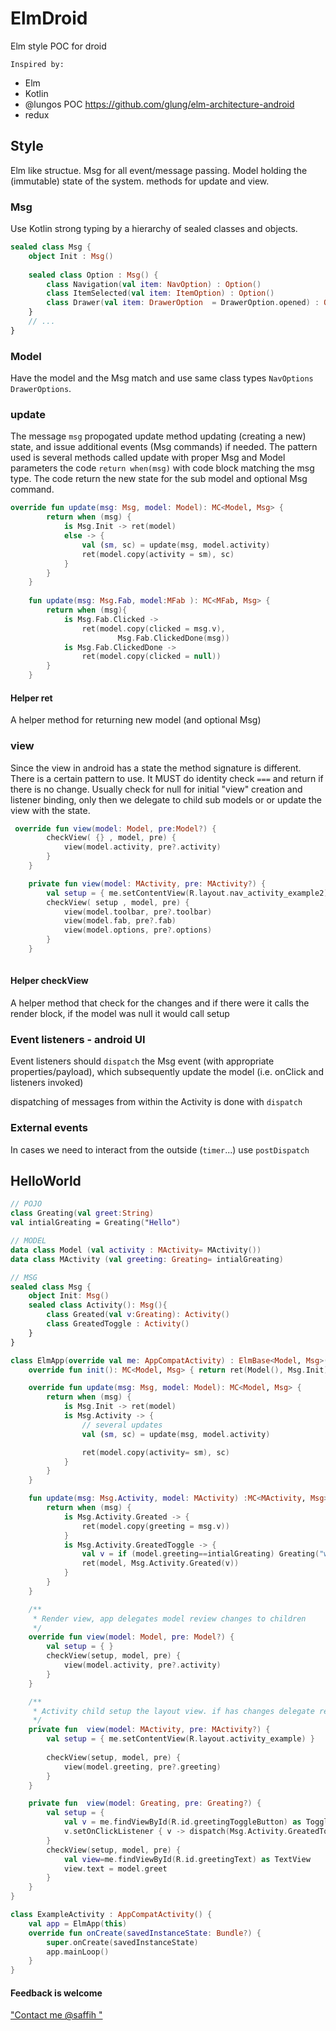 # ElmDroid
Elm style POC for droid

`Inspired by:` 
- Elm
- Kotlin
- @lungos POC  https://github.com/glung/elm-architecture-android 
- redux


## Style
Elm like structue. 
Msg for all event/message passing.
Model holding the (immutable) state of the system.
methods for update and view.

### Msg
Use Kotlin strong typing by a hierarchy of sealed classes and objects.
```kotlin
sealed class Msg {
    object Init : Msg()
    
    sealed class Option : Msg() {
        class Navigation(val item: NavOption) : Option()
        class ItemSelected(val item: ItemOption) : Option()
        class Drawer(val item: DrawerOption  = DrawerOption.opened) : Option()
    }
    // ...
}

```


### Model
Have the model and the Msg match and use same class types `NavOptions` `DrawerOptions`.

### update
The message `msg` propogated update method updating (creating a new) state, 
and issue additional events (Msg commands) if needed.
The pattern used is several methods called update with proper Msg and Model parameters
the code `return when(msg)` with code block matching the msg type. 
The code return the new state for the sub model and optional Msg command.

```kotlin
override fun update(msg: Msg, model: Model): MC<Model, Msg> {
        return when (msg) {
            is Msg.Init -> ret(model)
            else -> {
                val (sm, sc) = update(msg, model.activity)
                ret(model.copy(activity = sm), sc)
            }
        }
    }
    
    fun update(msg: Msg.Fab, model:MFab ): MC<MFab, Msg> {
        return when (msg){
            is Msg.Fab.Clicked -> 
                ret(model.copy(clicked = msg.v),
                        Msg.Fab.ClickedDone(msg))
            is Msg.Fab.ClickedDone ->
                ret(model.copy(clicked = null))
        }
    }
```

#### Helper ret
A helper method for returning new model (and optional Msg)
 
### view
Since the view in android has a state the method signature is different.
There is a certain pattern to use. It MUST do identity check `===` and return if there is no change.
Usually check for null for initial "view" creation and listener binding, only then we delegate to child sub models or or update the view with the state.
```kotlin
 override fun view(model: Model, pre:Model?) {
        checkView( {} , model, pre) {
            view(model.activity, pre?.activity)
        }
    }

    private fun view(model: MActivity, pre: MActivity?) {
        val setup = { me.setContentView(R.layout.nav_activity_example2) }
        checkView( setup , model, pre) {
            view(model.toolbar, pre?.toolbar)
            view(model.fab, pre?.fab)
            view(model.options, pre?.options)
        }
    }
 
```

#### Helper checkView
A helper method that check for the changes and if there were it calls the render block, if the model was null it would call setup

### Event listeners - android UI 
Event listeners should `dispatch` the Msg event (with appropriate properties/payload), 
which subsequently update the model (i.e. onClick and listeners invoked) 
 
dispatching of messages from within the Activity is done with `dispatch`
### External events  
In cases we need to interact from the outside (`timer`...) use `postDispatch`



## HelloWorld

```kotlin
// POJO
class Greating(val greet:String)
val intialGreating = Greating("Hello")

// MODEL
data class Model (val activity : MActivity= MActivity())
data class MActivity (val greeting: Greating= intialGreating)

// MSG
sealed class Msg {
    object Init: Msg()
    sealed class Activity(): Msg(){
        class Greated(val v:Greating): Activity()
        class GreatedToggle : Activity()
    }
}

class ElmApp(override val me: AppCompatActivity) : ElmBase<Model, Msg>(me) {
    override fun init(): MC<Model, Msg> { return ret(Model(), Msg.Init) }

    override fun update(msg: Msg, model: Model): MC<Model, Msg> {
        return when (msg) {
            is Msg.Init -> ret(model)
            is Msg.Activity -> {
                // several updates
                val (sm, sc) = update(msg, model.activity)

                ret(model.copy(activity= sm), sc)
            }
        }
    }

    fun update(msg: Msg.Activity, model: MActivity) :MC<MActivity, Msg>  {
        return when (msg) {
            is Msg.Activity.Greated -> {
                ret(model.copy(greeting = msg.v))
            }
            is Msg.Activity.GreatedToggle -> {
                val v = if (model.greeting==intialGreating) Greating("world") else intialGreating
                ret(model, Msg.Activity.Greated(v))
            }
        } 
    }

    /**
     * Render view, app delegates model review changes to children
     */
    override fun view(model: Model, pre: Model?) {
        val setup = { }
        checkView(setup, model, pre) {
            view(model.activity, pre?.activity)
        }
    }

    /**
     * Activity child setup the layout view. if has changes delegate render to child views
     */
    private fun  view(model: MActivity, pre: MActivity?) {
        val setup = { me.setContentView(R.layout.activity_example) }
        
        checkView(setup, model, pre) {
            view(model.greeting, pre?.greeting)
        }
    }

    private fun  view(model: Greating, pre: Greating?) {
        val setup = {
            val v = me.findViewById(R.id.greetingToggleButton) as ToggleButton
            v.setOnClickListener { v -> dispatch(Msg.Activity.GreatedToggle()) }
        }
        checkView(setup, model, pre) {
            val view=me.findViewById(R.id.greetingText) as TextView
            view.text = model.greet
        }
    }
}

class ExampleActivity : AppCompatActivity() {
    val app = ElmApp(this)
    override fun onCreate(savedInstanceState: Bundle?) {
        super.onCreate(savedInstanceState)
        app.mainLoop()
    }
}
```

#### Feedback is welcome
["Contact me @saffih "](https://twitter.com/saffih)
